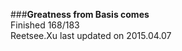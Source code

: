 ###__Greatness from Basis comes__    
Finished 168/183      
Reetsee.Xu last updated on 2015.04.07               
